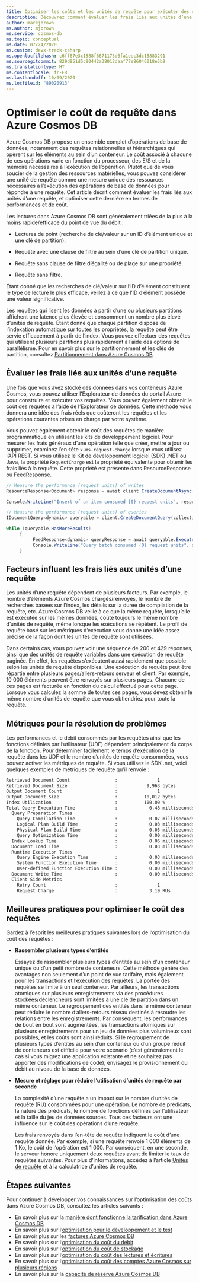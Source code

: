 ```yaml
---
title: Optimiser les coûts et les unités de requête pour exécuter des requêtes dans Azure Cosmos DB
description: Découvrez comment évaluer les frais liés aux unités d’une requête, et optimiser cette dernière en termes de performances et de coût.
author: markjbrown
ms.author: mjbrown
ms.service: cosmos-db
ms.topic: conceptual
ms.date: 07/24/2020
ms.custom: devx-track-csharp
ms.openlocfilehash: c6ff67e3c1588f6671173d6fa1eec3dc15883291
ms.sourcegitcommit: 829d951d5c90442a38012daaf77e86046018e5b9
ms.translationtype: HT
ms.contentlocale: fr-FR
ms.lasthandoff: 10/09/2020
ms.locfileid: "89020913"
---
```

# <a name="optimize-query-cost-in-azure-cosmos-db"></a>Optimiser le coût de requête dans Azure Cosmos DB

Azure Cosmos DB propose un ensemble complet d’opérations de base de données, notamment des requêtes relationnelles et hiérarchiques qui opèrent sur les éléments au sein d’un conteneur. Le coût associé à chacune de ces opérations varie en fonction du processeur, des E/S et de la mémoire nécessaires à l’exécution de l’opération. Plutôt que de vous soucier de la gestion des ressources matérielles, vous pouvez considérer une unité de requête comme une mesure unique des ressources nécessaires à l’exécution des opérations de base de données pour répondre à une requête. Cet article décrit comment évaluer les frais liés aux unités d’une requête, et optimiser cette dernière en termes de performances et de coût.

Les lectures dans Azure Cosmos DB sont généralement triées de la plus à la moins rapide/efficace du point de vue du débit :  

* Lectures de point (recherche de clé/valeur sur un ID d’élément unique et une clé de partition).

* Requête avec une clause de filtre au sein d’une clé de partition unique.

* Requête sans clause de filtre d’égalité ou de plage sur une propriété.

* Requête sans filtre.

Étant donné que les recherches de clé/valeur sur l’ID d’élément constituent le type de lecture le plus efficace, veillez à ce que l’ID d’élément possède une valeur significative.

Les requêtes qui lisent les données à partir d’une ou plusieurs partitions affichent une latence plus élevée et consomment un nombre plus élevé d’unités de requête. Étant donné que chaque partition dispose de l’indexation automatique sur toutes les propriétés, la requête peut être servie efficacement à partir de l’index. Vous pouvez effectuer des requêtes qui utilisent plusieurs partitions plus rapidement à l’aide des options de parallélisme. Pour en savoir plus sur le partitionnement et les clés de partition, consultez [Partitionnement dans Azure Cosmos DB](partitioning-overview.md).

## <a name="evaluate-request-unit-charge-for-a-query"></a>Évaluer les frais liés aux unités d’une requête

Une fois que vous avez stocké des données dans vos conteneurs Azure Cosmos, vous pouvez utiliser l’Explorateur de données du portail Azure pour construire et exécuter vos requêtes. Vous pouvez également obtenir le coût des requêtes à l’aide de l’Explorateur de données. Cette méthode vous donnera une idée des frais réels que coûteront les requêtes et les opérations courantes prises en charge par votre système.

Vous pouvez également obtenir le coût des requêtes de manière programmatique en utilisant les kits de développement logiciel. Pour mesurer les frais généraux d’une opération telle que créer, mettre à jour ou supprimer, examinez l’en-tête `x-ms-request-charge` lorsque vous utilisez l’API REST. Si vous utilisez le Kit de développement logiciel (SDK) .NET ou Java, la propriété `RequestCharge` est la propriété équivalente pour obtenir les frais liés à la requête. Cette propriété est présente dans ResourceResponse ou FeedResponse.

```csharp
// Measure the performance (request units) of writes
ResourceResponse<Document> response = await client.CreateDocumentAsync(collectionSelfLink, myDocument); 

Console.WriteLine("Insert of an item consumed {0} request units", response.RequestCharge); 

// Measure the performance (request units) of queries 
IDocumentQuery<dynamic> queryable = client.CreateDocumentQuery(collectionSelfLink, queryString).AsDocumentQuery(); 

while (queryable.HasMoreResults) 
     { 
          FeedResponse<dynamic> queryResponse = await queryable.ExecuteNextAsync<dynamic>(); 
          Console.WriteLine("Query batch consumed {0} request units", queryResponse.RequestCharge); 
     }
```

## <a name="factors-influencing-request-unit-charge-for-a-query"></a>Facteurs influant les frais liés aux unités d’une requête

Les unités d’une requête dépendent de plusieurs facteurs. Par exemple, le nombre d’éléments Azure Cosmos chargés/renvoyés, le nombre de recherches basées sur l’index, les détails sur la durée de compilation de la requête, etc. Azure Cosmos DB veille à ce que la même requête, lorsqu’elle est exécutée sur les mêmes données, coûte toujours le même nombre d’unités de requête, même lorsque les exécutions se répètent. Le profil de requête basé sur les métriques d’exécution vous donne une idée assez précise de la façon dont les unités de requête sont utilisées.  

Dans certains cas, vous pouvez voir une séquence de 200 et 429 réponses, ainsi que des unités de requête variables dans une exécution de requête paginée. En effet, les requêtes s’exécutent aussi rapidement que possible selon les unités de requête disponibles. Une exécution de requête peut être répartie entre plusieurs pages/allers-retours serveur et client. Par exemple, 10 000 éléments peuvent être renvoyés sur plusieurs pages. Chacune de ces pages est facturée en fonction du calcul effectué pour cette page. Lorsque vous calculez la somme de toutes ces pages, vous devez obtenir le même nombre d’unités de requête que vous obtiendriez pour toute la requête.  

## <a name="metrics-for-troubleshooting"></a>Métriques pour la résolution de problèmes

Les performances et le débit consommés par les requêtes ainsi que les fonctions définies par l’utilisateur (UDF) dépendent principalement du corps de la fonction. Pour déterminer facilement le temps d’exécution de la requête dans les UDF et le nombre d’unités de requête consommées, vous pouvez activer les métriques de requête. Si vous utilisez le SDK .net, voici quelques exemples de métriques de requête qu’il renvoie :

```bash
Retrieved Document Count                 :               1              
Retrieved Document Size                  :           9,963 bytes        
Output Document Count                    :               1              
Output Document Size                     :          10,012 bytes        
Index Utilization                        :          100.00 %            
Total Query Execution Time               :            0.48 milliseconds 
  Query Preparation Times 
    Query Compilation Time               :            0.07 milliseconds 
    Logical Plan Build Time              :            0.03 milliseconds 
    Physical Plan Build Time             :            0.05 milliseconds 
    Query Optimization Time              :            0.00 milliseconds 
  Index Lookup Time                      :            0.06 milliseconds 
  Document Load Time                     :            0.03 milliseconds 
  Runtime Execution Times 
    Query Engine Execution Time          :            0.03 milliseconds 
    System Function Execution Time       :            0.00 milliseconds 
    User-defined Function Execution Time :            0.00 milliseconds 
  Document Write Time                    :            0.00 milliseconds 
  Client Side Metrics 
    Retry Count                          :               1              
    Request Charge                       :            3.19 RUs  
```

## <a name="best-practices-to-cost-optimize-queries"></a>Meilleures pratiques pour optimiser le coût des requêtes 

Gardez à l’esprit les meilleures pratiques suivantes lors de l’optimisation du coût des requêtes :

* **Rassembler plusieurs types d’entités**

   Essayez de rassembler plusieurs types d’entités au sein d’un conteneur unique ou d’un petit nombre de conteneurs. Cette méthode génère des avantages non seulement d’un point de vue tarifaire, mais également pour les transactions et l’exécution des requêtes. La portée des requêtes se limite à un seul conteneur. Par ailleurs, les transactions atomiques sur plusieurs enregistrements via des procédures stockées/déclencheurs sont limitées à une clé de partition dans un même conteneur. Le regroupement des entités dans le même conteneur peut réduire le nombre d’allers-retours réseau destinés à résoudre les relations entre les enregistrements. Par conséquent, les performances de bout en bout sont augmentées, les transactions atomiques sur plusieurs enregistrements pour un jeu de données plus volumineux sont possibles, et les coûts sont ainsi réduits. Si le regroupement de plusieurs types d’entités au sein d’un conteneur ou d’un groupe réduit de conteneurs est difficile pour votre scénario (c’est généralement le cas si vous migrez une application existante et ne souhaitez pas apporter des modifications de code), envisagez le provisionnement du débit au niveau de la base de données.  

* **Mesure et réglage pour réduire l’utilisation d’unités de requête par seconde**

   La complexité d’une requête a un impact sur le nombre d’unités de requête (RU) consommées pour une opération. Le nombre de prédicats, la nature des prédicats, le nombre de fonctions définies par l’utilisateur et la taille du jeu de données sources. Tous ces facteurs ont une influence sur le coût des opérations d’une requête. 

   Les frais renvoyés dans l’en-tête de requête indiquent le coût d’une requête donnée. Par exemple, si une requête renvoie 1 000 éléments de 1 Ko, le coût de l’opération est 1 000. Par conséquent, en une seconde, le serveur honore uniquement deux requêtes avant de limiter le taux de requêtes suivantes. Pour plus d’informations, accédez à l’article [Unités de requête](request-units.md) et à la calculatrice d’unités de requête. 

## <a name="next-steps"></a>Étapes suivantes

Pour continuer à développer vos connaissances sur l’optimisation des coûts dans Azure Cosmos DB, consultez les articles suivants :

* En savoir plus sur la [manière dont fonctionne la tarification dans Azure Cosmos DB](how-pricing-works.md)
* En savoir plus sur l’[optimisation pour le développement et le test](optimize-dev-test.md)
* En savoir plus sur les [factures Azure Cosmos DB](understand-your-bill.md)
* En savoir plus sur l’[optimisation du coût du débit](optimize-cost-throughput.md)
* En savoir plus sur l’[optimisation du coût de stockage](optimize-cost-storage.md)
* En savoir plus sur l’[optimisation du coût des lectures et écritures](optimize-cost-reads-writes.md)
* En savoir plus sur l’[optimisation du coût des comptes Azure Cosmos sur plusieurs régions](optimize-cost-regions.md)
* En savoir plus sur la [capacité de réserve Azure Cosmos DB](cosmos-db-reserved-capacity.md)

